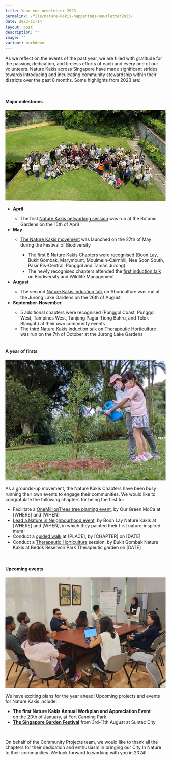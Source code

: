 ```yaml
---
title: Year end newsletter 2023
permalink: /file/nature-kakis-happenings/newsletter2023/
date: 2023-11-14
layout: post
description: ""
image: ""
variant: markdown
---
```

<section>
	<p>As we reflect on the events of the past year, we are filled with gratitude for the passion, dedication, and tireless efforts of each and every one of our volunteers. Nature Kakis across Singapore have made significant strides towards introducing and inculcating community stewardship within their districts over the past 8 months. Some highlights from 2023 are:</p>
<br>
</section>
<section>
<h4>Major milestones</h4>
<img src="/images/Group%20photos%20and%20Networking/grouppic1nk.jpg">
<ul>
<li><b>April</b></li>
<ul>
<li>The first <a href="">Nature Kakis networking session</a> was run at the Botanic Gardens on the 15th of April</li>
</ul>
<li><b>May</b></li>
<ul>
<li><a href="">The Nature Kakis movement</a> was launched on the 27th of May during the Festival of Biodiversity </li>
<ul>
<li>The first 8 Nature Kakis Chapters were recognised (Boon Lay, Bukit Gombak, Marymount, Moulmein-Cairnhill, Nee Soon South, Pasir Ris-Central, Punggol and Taman Jurong)</li>
<li>The newly recognised chapters attended the <a href="">first induction talk</a> on Biodiversity and Wildlife Management</li>
</ul></ul>
<li><b>August</b></li>
<ul>
<li>The second <a href="/file/nature-kakis-happenings/permalink/">Nature Kakis induction talk</a> on Aboriculture was run at the Jurong Lake Gardens on the 26th of August.</li>
</ul>	
<li><b>September-November</b></li>
<ul>
<li>5 additional chapters were recognised (Punggol Coast, Punggol West, Tampines West, Tanjong Pagar-Tiong Bahru, and Telok Blangah) at their own community events</li>
<li>The <a href="/file/nature-kakis-happenings/induction7oct2023/">third Nature Kakis induction talk on Therapeutic Horticulture</a> was run on the 7th of October at the Jurong Lake Gardens
</li></ul>
<br>
</ul></section>
<section>
<h4>A year of firsts</h4>
<img src="/images/OMT/mpdb5763.JPG">
<p>As a grounds-up movement, the Nature Kakis Chapters have been busy running their own events to engage their communities. We would like to congratulate the following chapters for being the first to:</p>
<ul>
<li>Facilitate a <a href="">OneMillionTrees tree planting event</a>, by Our Green MoCa at [WHERE] and [WHEN]</li>
<li><a href="">Lead a Nature in Neighbourhood event</a>, by Boon Lay Nature Kakis at [WHERE] and [WHEN], in which they painted their first nature-inspired mural</li>
<li>Conduct a <a href="">guided walk</a> at [PLACE], by [CHAPTER] on [DATE]</li>
<li>Conduct a <a href="">Therapeutic Horticulture</a> session, by Bukit Gombak Nature Kakis at Bedok Reservoir Park Therapeutic garden on [DATE]</li>
</ul>
<br>
</section>
<section>
<h4>Upcoming events</h4>
<img src="/images/Group%20photos%20and%20Networking/163f7d98-cac1-445d-aff9-cb56c289a59e.jpg">
<p>We have exciting plans for the year ahead! Upcoming projects and events for Nature Kakis include:</p>
<ul>
<li><b>The first Nature Kakis Annual Workplan and Appreciation Event</b></li> on the 20th of January, at Fort Canning Park
<li><b><a href="/https://sgf.nparks.gov.sg/">The Singapore Garden Festival</a></b> from 3rd-11th August at Suntec City</li>
</ul>
<br>
</section>
<section>
<p>On behalf of the Community Projects team, we would like to thank all the chapters for their dedication and enthusiasm in bringing our City In Nature to their communities. We look forward to working with you in 2024!</p>
</section>